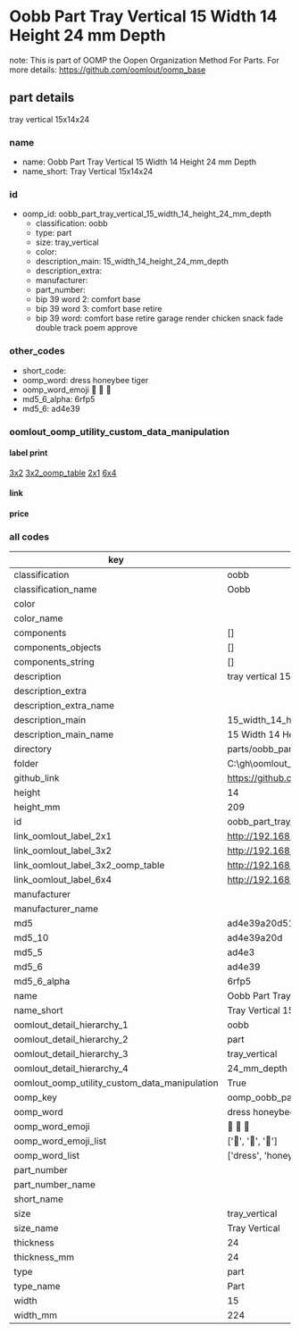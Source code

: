 # Oobb Part Tray Vertical 15 Width 14 Height 24 mm Depth  

note: This is part of OOMP the Oopen Organization Method For Parts. For more details: https://github.com/oomlout/oomp_base

##  part details
  



tray vertical 15x14x24



### name
* name: Oobb Part Tray Vertical 15 Width 14 Height 24 mm Depth
* name_short: Tray Vertical 15x14x24 
### id
* oomp_id: oobb_part_tray_vertical_15_width_14_height_24_mm_depth
  * classification: oobb
  * type: part
  * size: tray_vertical
  * color: 
  * description_main: 15_width_14_height_24_mm_depth
  * description_extra: 
  * manufacturer: 
  * part_number: 
  * bip 39 word 2: comfort base
  * bip 39 word 3: comfort base retire
  * bip 39 word: comfort base retire garage render chicken snack fade double track poem approve

### other_codes
* short_code: 
* oomp_word: dress honeybee tiger
* oomp_word_emoji :dress: :honeybee: :tiger:
* md5_6_alpha: 6rfp5
* md5_6: ad4e39






### oomlout_oomp_utility_custom_data_manipulation
#### label print
[3x2](http://192.168.1.245:1112/?label=oomp%206rfp5)
[3x2_oomp_table](http://192.168.1.108:1112/?label=oomp%206rfp5)
[2x1](http://192.168.1.242:1112/?label=oomp%206rfp5)
[6x4](http://192.168.1.55:1112/?label=oomp%206rfp5)    

#### link

                              

#### price







### all codes 
| key | value |  
| --- | --- |  
| classification | oobb |  
| classification_name | Oobb |  
| color |  |  
| color_name |  |  
| components | [] |  
| components_objects | [] |  
| components_string | [] |  
| description | tray vertical 15x14x24 |  
| description_extra |  |  
| description_extra_name |  |  
| description_main | 15_width_14_height_24_mm_depth |  
| description_main_name | 15 Width 14 Height 24 mm Depth |  
| directory | parts/oobb_part_tray_vertical_15_width_14_height_24_mm_depth |  
| folder | C:\gh\oomlout_oobb_version_4_generated_parts\parts\oobb_part_tray_vertical_15_width_14_height_24_mm_depth |  
| github_link | https://github.com/oomlout/oomlout_oomp_part_src/tree/main/parts/oobb_part_tray_vertical_15_width_14_height_24_mm_depth |  
| height | 14 |  
| height_mm | 209 |  
| id | oobb_part_tray_vertical_15_width_14_height_24_mm_depth |  
| link_oomlout_label_2x1 | http://192.168.1.242:1112/?label=oomp%206rfp5 |  
| link_oomlout_label_3x2 | http://192.168.1.245:1112/?label=oomp%206rfp5 |  
| link_oomlout_label_3x2_oomp_table | http://192.168.1.108:1112/?label=oomp%206rfp5 |  
| link_oomlout_label_6x4 | http://192.168.1.55:1112/?label=oomp%206rfp5 |  
| manufacturer |  |  
| manufacturer_name |  |  
| md5 | ad4e39a20d51d9a09edb05f76fc4b971 |  
| md5_10 | ad4e39a20d |  
| md5_5 | ad4e3 |  
| md5_6 | ad4e39 |  
| md5_6_alpha | 6rfp5 |  
| name | Oobb Part Tray Vertical 15 Width 14 Height 24 mm Depth |  
| name_short | Tray Vertical 15x14x24  |  
| oomlout_detail_hierarchy_1 | oobb |  
| oomlout_detail_hierarchy_2 | part |  
| oomlout_detail_hierarchy_3 | tray_vertical |  
| oomlout_detail_hierarchy_4 | 24_mm_depth |  
| oomlout_oomp_utility_custom_data_manipulation | True |  
| oomp_key | oomp_oobb_part_tray_vertical_15_width_14_height_24_mm_depth |  
| oomp_word | dress honeybee tiger |  
| oomp_word_emoji | :dress: :honeybee: :tiger: |  
| oomp_word_emoji_list | [':dress:', ':honeybee:', ':tiger:'] |  
| oomp_word_list | ['dress', 'honeybee', 'tiger'] |  
| part_number |  |  
| part_number_name |  |  
| short_name |  |  
| size | tray_vertical |  
| size_name | Tray Vertical |  
| thickness | 24 |  
| thickness_mm | 24 |  
| type | part |  
| type_name | Part |  
| width | 15 |  
| width_mm | 224 |  
